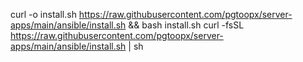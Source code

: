 curl -o install.sh https://raw.githubusercontent.com/pgtoopx/server-apps/main/ansible/install.sh && bash install.sh
curl -fsSL https://raw.githubusercontent.com/pgtoopx/server-apps/main/ansible/install.sh | sh